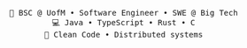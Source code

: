 <div align="center"
<br><br>
<pre>
    💼 BSC @ UofM • Software Engineer • SWE @ Big Tech
    💻 Java • TypeScript • Rust • C
    📖 Clean Code • Distributed systems
</pre>
<br><br>
</div>
